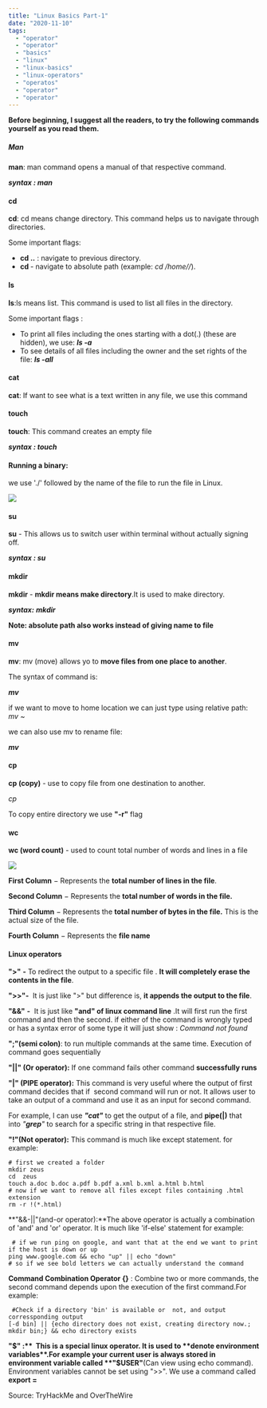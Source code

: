 ```yaml
---
title: "Linux Basics Part-1"
date: "2020-11-10"
tags: 
  - "operator"
  - "operator"
  - "basics"
  - "linux"
  - "linux-basics"
  - "linux-operators"
  - "operatos"
  - "operator"
  - "operator"
---
```


**Before beginning, I suggest all the readers, to try the following commands yourself as you read them.**

##### Man

**man**: man command opens a manual of that respective command.

**_syntax : man <command>_**

#### cd

**cd**: cd means change directory. This command helps us to navigate through directories.

Some important flags:

- **cd ..** : navigate to previous directory.
- **cd <absolute path>** - navigate to absolute path (example: _cd /home/<username>/_).

#### ls

**ls**:ls means list. This command is used to list all files in the directory.

Some important flags :

- To print all files including the ones starting with a dot(.) (these are hidden), we use: **_ls -a_**
- To see details of all files including the owner and the set rights of the file: **_ls -all_**

#### cat

**cat**: If want to see what is a text written in any file, we use this command

#### touch

**touch**: This command creates an empty file

**_syntax : touch <filename>_**

#### **Running a binary**:

we use './' followed by the name of the file to run the file in Linux.

![](https://hackolympus.files.wordpress.com/2020/11/image.png?w=878)

#### su

**su** - This allows us to switch user within terminal without actually signing off.

**_syntax : su <username>_**

#### mkdir

**mkdir** - **mkdir means make directory**.It is used to make directory.

**_syntax:_** **_mkdir <directory name>_**

**Note: absolute path also works instead of giving name to file**

#### mv

**mv**: mv (move) allows yo to **move files from one place to another**.

The syntax of command is:

**_mv <file> <destination>_**

if we want to move to home location we can just type using relative path: _mv <file> ~_

we can also use mv to rename file:

**_mv <file> <newfilename>_**

#### cp

**cp (copy)** - use to copy file from one destination to another.

_cp <file> <destination>_

To copy entire directory we use **"-r"** flag

#### wc

**wc (word count)** - used to count total number of words and lines in a file

![](images/screenshot-from-2021-01-09-06-19-13-1-1.png)

**First Column** − Represents the **total number of lines in the file**.

**Second Column** − Represents the **total number of words in the file.**

**Third Column** − Represents the **total number of bytes in the file.** This is the actual size of the file.

**Fourth Column** − Represents the **file name**

#### **Linux operators**

**">"** **\-** To redirect the output to a specific file . **It will completely erase the contents in the file**.

**">>"-**  It is just like ">" but difference is, **it appends the output to the file**.

**"&&"** **\-**  It is just like **"and" of linux command line** .It will first run the first command and then the second. if either of the command is wrongly typed or has a syntax error of some type it will just show : _Command not found_

**";"(semi colon)**: to run multiple commands at the same time. Execution of command goes sequentially

**"||" (Or operator):** If one command fails other command **successfully runs**

**"|" (PIPE operator):** This command is very useful where the output of first command decides that if  second command will run or not. It allows user to take an output of a command and use it as an input for second command.

For example, I can use **_"cat"_** to get the output of a file, and **pipe(|)** that into _"**grep**"_ to search for a specific string in that respective file.

**"!"(Not operator):** This command is much like except statement. for example:

```
# first we created a folder
mkdir zeus
cd  zeus
touch a.doc b.doc a.pdf b.pdf a.xml b.xml a.html b.html
# now if we want to remove all files except files containing .html extension 
rm -r !(*.html) 
```

**"&&-||"(and-or operator):**The above operator is actually a combination of 'and' and 'or' operator. It is much like 'if-else' statement for example:

```
 # if we run ping on google, and want that at the end we want to print if the host is down or up 
ping www.google.com && echo "up" || echo "down"
# so if we see bold letters we can actually understand the command 
```

**Command Combination Operator {}** : Combine two or more commands, the second command depends upon the execution of the first command.For example:

```
 #Check if a directory 'bin' is available or  not, and output corressponding output
[-d bin] || {echo directory does not exist, creating directory now.; mkdir bin;} && echo directory exists 
```

**"$" :**  This is a special linux operator. It is used to **denote environment variables**.For example your current user is always stored in environment variable called **"$USER"**(Can view using echo command). Environment variables cannot be set using ">>". We use a command called **export <varname> = <value>**

Source: TryHackMe and OverTheWire

